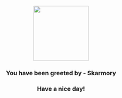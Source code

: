 <p align="center">
            <img src="https://raw.githubusercontent.com/PokeAPI/sprites/master/sprites/pokemon/227.png" width="150" height="150">
          </p>
          <h3 align="center">You have been greeted by - <b>Skarmory</b></h3>
          <h3 align="center">Have a nice day!</h3>
        